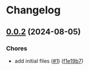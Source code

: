 # Changelog

## [0.0.2](https://github.com/Drishtantr/monorepo-template/compare/app-a-v0.0.1...app-a-v0.0.2) (2024-08-05)


### Chores

* add initial files ([#1](https://github.com/Drishtantr/monorepo-template/issues/1)) ([f1e19b7](https://github.com/Drishtantr/monorepo-template/commit/f1e19b7e5563ed9fa50dc1bfced82e2429408ada))
